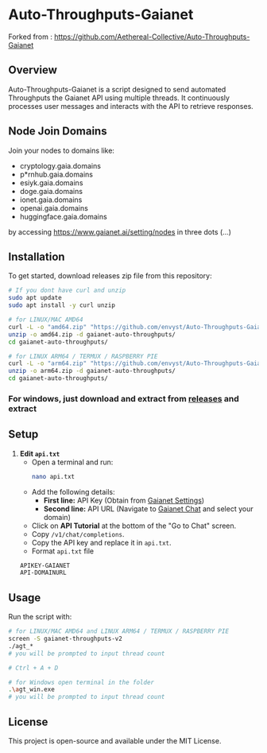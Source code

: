 # Auto-Throughputs-Gaianet
Forked from : https://github.com/Aethereal-Collective/Auto-Throughputs-Gaianet

## Overview
Auto-Throughputs-Gaianet is a script designed to send automated Throughputs the Gaianet API using multiple threads. It continuously processes user messages and interacts with the API to retrieve responses.

## Node Join Domains
Join your nodes to domains like:
- cryptology.gaia.domains
- p*rnhub.gaia.domains
- esiyk.gaia.domains
- doge.gaia.domains
- ionet.gaia.domains
- openai.gaia.domains
- huggingface.gaia.domains

by accessing https://www.gaianet.ai/setting/nodes in three dots (...)

## Installation
To get started, download releases zip file from this repository:

```sh
# If you dont have curl and unzip
sudo apt update
sudo apt install -y curl unzip
```

```sh
# for LINUX/MAC AMD64
curl -L -o "amd64.zip" "https://github.com/envyst/Auto-Throughputs-Gaianet/releases/download/v2/amd64.zip"
unzip -o amd64.zip -d gaianet-auto-throughputs/
cd gaianet-auto-throughputs/
```

```sh
# for LINUX ARM64 / TERMUX / RASPBERRY PIE
curl -L -o "arm64.zip" "https://github.com/envyst/Auto-Throughputs-Gaianet/releases/download/v2/arm64.zip"
unzip -o arm64.zip -d gaianet-auto-throughputs/
cd gaianet-auto-throughputs/
```

### For windows, just download and extract from [releases](https://github.com/envyst/Auto-Throughputs-Gaianet/releases) and extract

## Setup
1. **Edit `api.txt`**
   - Open a terminal and run:
     ```sh
     nano api.txt
     ```
   - Add the following details:
     - **First line:** API Key (Obtain from [Gaianet Settings](https://www.gaianet.ai/setting))
     - **Second line:** API URL (Navigate to [Gaianet Chat](https://www.gaianet.ai/chat?domain) and select your domain)
   - Click on **API Tutorial** at the bottom of the "Go to Chat" screen.
   - Copy `/v1/chat/completions`.
   - Copy the API key and replace it in `api.txt`.
   - Format `api.txt` file
   ```txt
   APIKEY-GAIANET
   API-DOMAINURL
   ```

## Usage
Run the script with:
```sh
# for LINUX/MAC AMD64 and LINUX ARM64 / TERMUX / RASPBERRY PIE
screen -S gaianet-throughputs-v2
./agt_*
# you will be prompted to input thread count

# Ctrl + A + D
```

```sh
# for Windows open terminal in the folder
.\agt_win.exe
# you will be prompted to input thread count
```


## License
This project is open-source and available under the MIT License.
